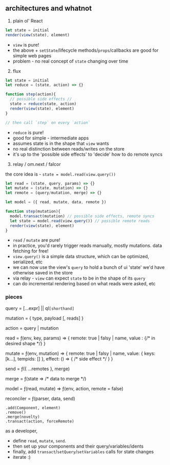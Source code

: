 architectures and whatnot
---

1. plain ol' React

  ```jsx
  let state = initial
  render(view(state), element)
  ```
  - `view` is pure!
  - the above + `setState`/lifecycle methods/`props`/callbacks are good for simple web pages
  - problem - no real concept of `state` changing over time

2. flux

  ```jsx
  let state = initial
  let reduce = (state, action) => {}

  function step(action){
    // possible side effects //
    state = reduce(state, action)
    render(view(state), element)    
  }

  // then call `step` on every `action`
  ```
  - `reduce` is pure!
  - good for simple - intermediate apps
  - assumes state is in the shape that `view` wants
  - no real distinction between reads/writes on the store
  - it's up to the 'possible side effects' to 'decide' how to do remote syncs


3. relay / om.next / falcor

  the core idea is - `state = model.read(view.query())`

  ```jsx
  let read = (state, query, params) => {}
  let mutate = (state, mutation) => {}
  let remote = (query/mutation, merge) => {}

  let model = ({ read, mutate, data, remote })

  function step(mutation){  
    model.transact(mutation) // possible side effects, remote syncs
    let state = model.read(view.query()) // possible remote reads
    render(view(state), element)    
  }
  ```
  - `read` / `mutate` are pure!
  - in practice, you'd rarely trigger reads manually, mostly mutations. data fetching for free!
  - `view.query()` is a simple data structure, which can be optimized, serialized, etc  
  - we can now use the view's `query` to hold a bunch of ui 'state' we'd have otherwise saved in the store
  - via relay - `view` can expect `state` to be in the shape of its `query`
  - can do incremental rendering based on what reads were asked, etc


### pieces 

  query = [...expr] || ql`[shorthand]`

  mutation = { type, payload [, reads] }

  action = query | mutation

  read = ƒ(env, key, params) => {
    remote: true | falsy | name,
    value : {/* in desired shape */}
  }

  mutate = ƒ(env, mutation) => {
    remote: true | falsy | name,
    value: { keys: [k...], tempids: [] },
    effect: () => { /* side effect */ }
  }

  send = ƒ({ ...remotes }, merge)

  merge = ƒ(state => /* data to merge */)

  model = ƒ(read, mutate) =>
    ƒ(env, action, remote = false)

  reconciler = ƒ(parser, data, send)

    .add(Component, element)
    .remove()
    .merge(novelty)
    .transact(action, forceRemote)


  as a developer,
   - define `read`, `mutate`, `send`.
   - then set up your components and their query/variables/idents
   - finally, add `transact`/`setQuery`/`setVariables` calls for state changes
   - iterate :)
